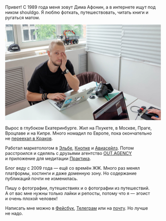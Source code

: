 Привет! С 1989 года меня зовут Дима Афонин, а в интернете ищут под ником shouldgo. Я люблю фоткать, путешествовать, читать книги и ругаться матом.

![](/assets/images/2017/08/DSCF3332.jpg)

Вырос в глубоком Екатеринбурге. Жил на Пхукете, в Москве, Праге, Вроцлаве и на Кипре. Много номадил по Европе, пока окончательно не [переехал в Краков](/blog/love-poland/).

Работал маркетологом в [Эльбе](http://e-kontur.ru/), [Кнопке](http://knopka.com/) и [Авиасейлз](https://www.aviasales.ru/). Потом расстроился и сделяль с друзьями агентство [OUT.AGENCY](http://out.agency/) и приложение для медитации [Практика](http://praktika.app/).

Блог веду с 2009 года — ещё со времён ЖЖ. Много раз менял платформы, хостинги и даже доменную зону. Но содержание публикаций почти не изменилась.

Пишу о фотографии, путешествиях и о фотографии из путешествий. А от вас мне нужны только лайки и репосты, потому что я — эгоист и очень плохой человек!

Написать мне можно в [Фейсбук](https://facebook.com/dima.afonin), [Телеграм](http://telegram.me/shouldgo) или на [почту](mailto:shouldgo@me.com). Но лучше не надо.